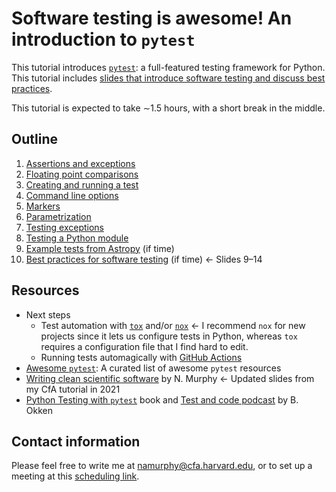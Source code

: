 # Software testing is awesome! An introduction to `pytest`

This tutorial introduces [`pytest`](https://docs.pytest.org): a
full-featured testing framework for Python. This tutorial includes 
[slides that introduce software testing and  discuss best 
practices](./Introduction_to_pytest.pdf).  

This tutorial is expected to take ∼1.5 hours, with a short break in the
middle.

## Outline

[Example tests from Astropy]: https://github.com/astropy/astropy/blob/main/astropy/units/tests/test_physical.py

1. [Assertions and exceptions](./01_Assertions_and_exceptions.md)
2. [Floating point comparisons](./02_Floating_point_comparisons.md)
3. [Creating and running a test](./03_Creating_and_running_a_test.md)
4. [Command line options](./04_Command_line_options.md)
5. [Markers](./05_Markers.md)
6. [Parametrization](./06_Parametrization.md)
7. [Testing exceptions](./07_Testing_exceptions.md)
8. [Testing a Python module](./08_Testing_a_Python_module.md)
9. [Example tests from Astropy] (if time)
10. [Best practices for software testing](./Introduction_to_pytest.pdf)
    (if time) ← Slides 9–14

## Resources

[`tox`]: https://tox.wiki/en/latest/
[`nox`]: https://nox.thea.codes/en/stable/
[GitHub Actions]: https://github.com/features/actions
[Awesome `pytest`]: https://github.com/augustogoulart/awesome-pytest
[Python Testing with `pytest`]: https://pragprog.com/titles/bopytest2/python-testing-with-pytest-second-edition/
[Writing clean scientific software]: https://doi.org/10.5281/zenodo.3922956
[Test and code podcast]: https://testandcode.com/

* Next steps
  - Test automation with [`tox`] and/or [`nox`] ← I recommend `nox` for
    new projects since it lets us configure tests in Python, whereas 
    `tox` requires a configuration file that I find hard to edit.  
  - Running tests automagically with [GitHub Actions]
* [Awesome `pytest`]: A curated list of awesome `pytest` resources
* [Writing clean scientific software] by N. Murphy ← Updated slides from
  my CfA tutorial in 2021 
* [Python Testing with `pytest`] book and [Test and code podcast] by B.
  Okken

## Contact information

Please feel free to write me at namurphy@cfa.harvard.edu, or to set up
a meeting at this [scheduling link](https://calendly.com/namurphy).
